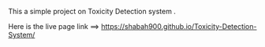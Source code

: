 This  a  simple project on Toxicity Detection system . 



Here is the live page link  ==>  https://shabah900.github.io/Toxicity-Detection-System/ 
